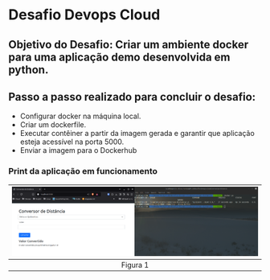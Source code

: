 # Desafio Devops Cloud

## Objetivo do Desafio: Criar um ambiente docker para uma aplicação demo desenvolvida em python.

## Passo a passo realizado para concluir o desafio:

- Configurar docker na máquina local.
- Criar um dockerfile.
- Executar contêiner a partir da imagem gerada e garantir que aplicação esteja acessível na porta 5000.
- Enviar a imagem para o Dockerhub

### Print da aplicação em funcionamento 

| ![conversao-distancia.png](/conversao-distancia/images/conversao-distancia.png) |
|:-----------------------------:|
| Figura 1 |
